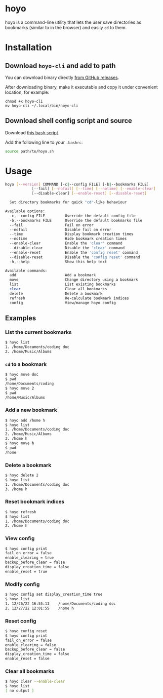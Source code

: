 # hoyo

hoyo is a command-line utility that lets the user save directories as bookmarks (similar to in the browser) and easily `cd` to them.

# Installation

## Download `hoyo-cli` and add to path

You can download binary directly [from GitHub releases](https://github.com/fpringle/hoyo/releases).

After downloading binary, make it executable and copy it under convenient location, for example:

```shell
chmod +x hoyo-cli
mv hoyo-cli ~/.local/bin/hoyo-cli
```

## Download shell config script and source

Download [this bash script](scripts/hoyo.sh).

Add the following line to your `.bashrc`:

```bash
source path/to/hoyo.sh
```

# Usage

```bash
hoyo [--version] COMMAND [-c|--config FILE] [-b|--bookmarks FILE] 
            [--fail] [--nofail] [--time] [--notime] [--enable-clear] 
            [--disable-clear] [--enable-reset] [--disable-reset]

  Set directory bookmarks for quick "cd"-like behaviour

Available options:
  -c,--config FILE         Override the default config file
  -b,--bookmarks FILE      Override the default bookmarks file
  --fail                   Fail on error
  --nofail                 Disable fail on error
  --time                   Display bookmark creation times
  --notime                 Hide bookmark creation times
  --enable-clear           Enable the 'clear' command
  --disable-clear          Disable the 'clear' command
  --enable-reset           Enable the 'config reset' command
  --disable-reset          Disable the 'config reset' command
  -h,--help                Show this help text

Available commands:
  add                      Add a bookmark
  move                     Change directory using a bookmark
  list                     List existing bookmarks
  clear                    Clear all bookmarks
  delete                   Delete a bookmark
  refresh                  Re-calculate bookmark indices
  config                   View/manage hoyo config
```

## Examples

### List the current bookmarks

```bash
$ hoyo list
1. /home/Documents/coding doc
2. /home/Music/Albums
```

### `cd` to a bookmark

```bash
$ hoyo move doc
$ pwd
/home/Documents/coding
$ hoyo move 2
$ pwd
/home/Music/Albums
```

### Add a new bookmark

```bash
$ hoyo add /home h
$ hoyo list
1. /home/Documents/coding doc
2. /home/Music/Albums
3. /home h
$ hoyo move h
$ pwd
/home
```

### Delete a bookmark

```bash
$ hoyo delete 2
$ hoyo list
1. /home/Documents/coding doc
3. /home h
```

### Reset bookmark indices

```bash
$ hoyo refresh
$ hoyo list
1. /home/Documents/coding doc
2. /home h
```

### View config

```bash
$ hoyo config print
fail_on_error = false
enable_clearing = true
backup_before_clear = false
display_creation_time = false
enable_reset = true
```

### Modify config

```bash
$ hoyo config set display_creation_time true
$ hoyo list
1. 12/26/22 16:55:13    /home/Documents/coding doc
2. 12/27/22 12:01:55    /home h
```

### Reset config

```bash
$ hoyo config reset
$ hoyo config print
fail_on_error = false
enable_clearing = false
backup_before_clear = false
display_creation_time = false
enable_reset = false
```

### Clear all bookmarks

```bash
$ hoyo clear --enable-clear
$ hoyo list
[ no output ]
```
